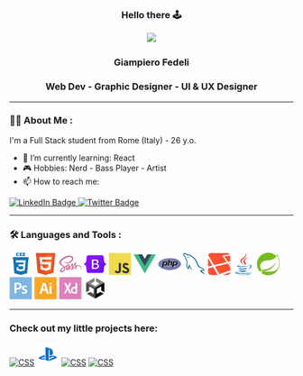 ### 


<div align="center" font-size="20px">
  
  ### Hello there 🕹
  
</div>

<div id="header" align="center">
  <img src="https://media.giphy.com/media/7TcdtHOCxo3meUvPgj/giphy.gif" width="200"/>
</div>

<div align="center">
  
  ### Giampiero Fedeli 

  ### Web Dev - Graphic Designer - UI & UX Designer

</div>

---

### :man_technologist: About Me :

I'm a Full Stack student from Rome (Italy) - 26 y.o.
  - 🌱 I’m currently learning: React
  - 🎮 Hobbies: Nerd - Bass Player - Artist
  - 📫 How to reach me: 
<div id="badges">
  <a href="https://www.linkedin.com/in/giampiero-fedeli-9b818b1b9/">
    <img src="https://img.shields.io/badge/LinkedIn-blue?style=for-the-badge&logo=linkedin&logoColor=white" alt="LinkedIn Badge"/>
  </a>
  <a href="https://twitter.com/pmujre">
    <img src="https://img.shields.io/badge/Twitter-blue?style=for-the-badge&logo=twitter&logoColor=white" alt="Twitter Badge"/>
  </a>
</div>

---

### :hammer_and_wrench: Languages and Tools :

<div>
  <img src="https://github.com/devicons/devicon/blob/master/icons/css3/css3-plain-wordmark.svg"  title="CSS3" alt="CSS" width="40" height="40"/>
  <img src="https://github.com/devicons/devicon/blob/master/icons/html5/html5-original.svg" title="HTML5" alt="HTML" width="40" height="40"/>
  <img src="https://github.com/devicons/devicon/blob/master/icons/sass/sass-original.svg" title="sass" alt="sass" width="40" height="40"/>
  <img src="https://github.com/devicons/devicon/blob/master/icons/bootstrap/bootstrap-original.svg" title="bootstrap" alt="bootstrap" width="40" height="40"/>
  <img src="https://github.com/devicons/devicon/blob/master/icons/javascript/javascript-original.svg" title="JavaScript" alt="JavaScript" width="40">
  <img src="https://github.com/devicons/devicon/blob/master/icons/vuejs/vuejs-original.svg" title="vue" **alt="vue" width="40" height="40"/>
  <img src="https://github.com/devicons/devicon/blob/master/icons/php/php-original.svg" title="php" **alt="php" width="40" height="40"/>
  <img src="https://github.com/devicons/devicon/blob/master/icons/mysql/mysql-original.svg" title="mysql" **alt="mysql" width="40" height="40"/>
  <img src="https://github.com/devicons/devicon/blob/master/icons/laravel/laravel-plain.svg" title="laravel" **alt="laravel" width="40" height="40"/>
  <img src="https://github.com/devicons/devicon/blob/master/icons/java/java-original.svg" title="java" **alt="java" width="40" height="40"/>
  <img src="https://github.com/devicons/devicon/blob/master/icons/spring/spring-original.svg" title="spring" **alt="spring" width="40" height="40"/>
  <img src="https://github.com/devicons/devicon/blob/master/icons/photoshop/photoshop-plain.svg" title="Photoshop" **alt="Photoshop" width="40" height="40"/>
  <img src="https://github.com/devicons/devicon/blob/master/icons/illustrator/illustrator-plain.svg" title="Illustrator" **alt="Illustrator" width="40" height="40"/>
  <img src="https://github.com/devicons/devicon/blob/master/icons/xd/xd-plain.svg" title="xd" **alt="xd" width="40" height="40"/>
  <img src="https://github.com/devicons/devicon/blob/master/icons/unity/unity-original.svg" title="unity" **alt="unity" width="40" height="40"/>
</div>

---

### <h3> Check out my little projects here: </h3>

<div>
<a href="https://erjump.github.io/html-css-spotifyweb/"><img src="https://upload.wikimedia.org/wikipedia/commons/thumb/1/19/Spotify_logo_without_text.svg/2048px-Spotify_logo_without_text.svg.png"  title="CSS3" alt="CSS" width="40" height="40"/></a>
<a href="https://erjump.github.io/htmlcss-playstation/"><img src="https://github.com/ErJump/htmlcss-playstation/blob/main/img/play_logo.svg"  title="CSS3" alt="CSS" width="40" height="40"/></a>
<a href="https://erjump.github.io/htmlcss-dropbox/"><img src="https://aem.dropbox.com/cms/content/dam/dropbox/www/en-us/branding/app-dropbox-android@2x.png"  title="CSS3" alt="CSS" width="40" height="40"/></a>
<a href="https://erjump.github.io/vue-boolzapp/"><img src="https://upload.wikimedia.org/wikipedia/commons/thumb/6/6b/WhatsApp.svg/2044px-WhatsApp.svg.png"  title="CSS3" alt="CSS" width="40" height="40"/></a>
</div>
